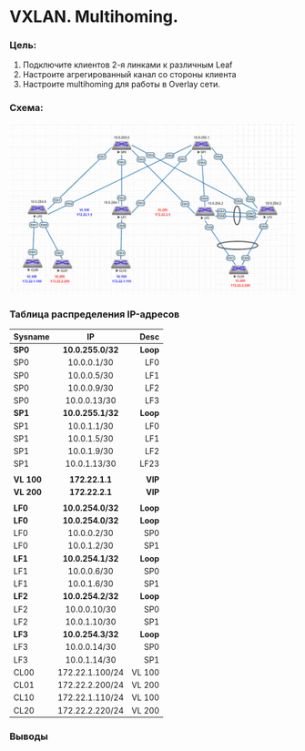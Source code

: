 # VXLAN. Multihoming.

### Цель:
1. Подключите клиентов 2-я линками к различным Leaf
2. Настроите агрегированный канал со стороны клиента
3. Настроите multihoming для работы в Overlay сети. 

### Схема:
![alt text](image.png "Занимательная картинка №1")

### Таблица распределения IP-адресов
| Sysname       | IP                | Desc |
| ------------- |:------------------:| -----:|
| **SP0**     | **10.0.255.0/32**   |**Loop**|
| SP0    | 10.0.0.1/30 |  LF0 |
| SP0  | 10.0.0.5/30        |   LF1|
| SP0  | 10.0.0.9/30        |   LF2 |
| SP0  | 10.0.0.13/30        |   LF3 |
| **SP1**     | **10.0.255.1/32**   |**Loop** |
| SP1    | 10.0.1.1/30 |  LF0 |
| SP1  | 10.0.1.5/30        |   LF1|
| SP1  | 10.0.1.9/30        |   LF2 |
| SP1  | 10.0.1.13/30        |   LF23 |
|    |    |    |
| **VL 100**     | **172.22.1.1**   |**VIP** |
| **VL 200**     | **172.22.2.1**   |**VIP** |
|    |    |    |
| **LF0**     | **10.0.254.0/32**   |**Loop** |
| **LF0**     | **10.0.254.0/32**   |**Loop** |
| LF0  | 10.0.0.2/30        |   SP0|
| LF0  | 10.0.1.2/30        |   SP1 |
| **LF1**    | **10.0.254.1/32**   |**Loop** |
| LF1  | 10.0.0.6/30        |   SP0|
| LF1  | 10.0.1.6/30        |   SP1 |
| **LF2**    | **10.0.254.2/32**   |**Loop** |
| LF2  | 10.0.0.10/30        |   SP0|
| LF2  | 10.0.1.10/30        |   SP1 |
| **LF3**    | **10.0.254.3/32**   |**Loop** |
| LF3  | 10.0.0.14/30        |   SP0|
| LF3  | 10.0.1.14/30        |   SP1 |
| CL00 | 172.22.1.100/24    |   VL 100 |
| CL01 | 172.22.2.200/24    |   VL 200 |
| CL10 | 172.22.1.110/24    |   VL 100 |
| CL20 | 172.22.2.220/24    |   VL 200 |

### Выводы 